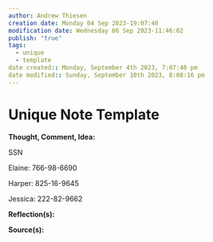 ```yaml
---
author: Andrew Thiesen
creation date: Monday 04 Sep 2023-19:07:40
modification date: Wednesday 06 Sep 2023-11:46:02
publish: "true"
tags:
  - unique
  - template
date created:: Monday, September 4th 2023, 7:07:40 pm
date modified:: Sunday, September 10th 2023, 8:08:16 pm
---
```

# Unique Note Template

**Thought, Comment, Idea:**

SSN

Elaine: 766-98-6690

Harper: 825-16-9645

Jessica: 222-82-9662

**Reflection(s):**

**Source(s):**
